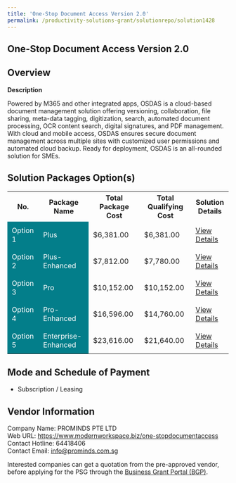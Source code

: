 ```yaml
---
title: 'One-Stop Document Access Version 2.0'
permalink: /productivity-solutions-grant/solutionrepo/solution1428
---
```


## One-Stop Document Access Version 2.0

## Overview

**Description**

Powered by M365 and other integrated apps, OSDAS is a cloud-based document management solution offering versioning, collaboration, file sharing, meta-data tagging, digitization, search, automated document processing, OCR content search, digital signatures, and PDF management. With cloud and mobile access, OSDAS ensures secure document management across multiple sites with customized user permissions and automated cloud backup. Ready for deployment, OSDAS is an all-rounded solution for SMEs.

## Solution Packages Option(s)

<table>
<tr>
<th><b>No.</b></th>
<th><b>Package Name</b></th>
<th><b>Total Package Cost</b></th>
<th><b>Total Qualifying Cost</b></th>
<th><b>Solution Details</b></th>
</tr>
<tr>
<td style='padding: 10px; background-color: #037E8A; color: #FFFFFF;'>Option 1</td>
<td style='padding: 10px; background-color: #037E8A; color: #FFFFFF;'>Plus</td>
<td style='padding: 10px;'>$6,381.00</td>
<td style='padding: 10px;'>$6,381.00</td>
<td style='padding: 10px;'><a href='/images/psg/PROMINDS_One_Stop_Document_Desensitised_Annex_3_Part1.pdf' target='_blank'>View Details</a></td>
</tr>
<tr>
<td style='padding: 10px; background-color: #037E8A; color: #FFFFFF;'>Option 2</td>
<td style='padding: 10px; background-color: #037E8A; color: #FFFFFF;'>Plus-Enhanced</td>
<td style='padding: 10px;'>$7,812.00</td>
<td style='padding: 10px;'>$7,780.00</td>
<td style='padding: 10px;'><a href='/images/psg/PROMINDS_One_Stop_Document_Desensitised_Annex_3_Part2.pdf' target='_blank'>View Details</a></td>
</tr>
<tr>
<td style='padding: 10px; background-color: #037E8A; color: #FFFFFF;'>Option 3</td>
<td style='padding: 10px; background-color: #037E8A; color: #FFFFFF;'>Pro</td>
<td style='padding: 10px;'>$10,152.00</td>
<td style='padding: 10px;'>$10,152.00</td>
<td style='padding: 10px;'><a href='/images/psg/PROMINDS_One_Stop_Document_Desensitised_Annex_3_Part3.pdf' target='_blank'>View Details</a></td>
</tr>
<tr>
<td style='padding: 10px; background-color: #037E8A; color: #FFFFFF;'>Option 4</td>
<td style='padding: 10px; background-color: #037E8A; color: #FFFFFF;'>Pro-Enhanced</td>
<td style='padding: 10px;'>$16,596.00</td>
<td style='padding: 10px;'>$14,760.00</td>
<td style='padding: 10px;'><a href='/images/psg/PROMINDS_One_Stop_Document_Desensitised_Annex_3_Part4.pdf' target='_blank'>View Details</a></td>
</tr>
<tr>
<td style='padding: 10px; background-color: #037E8A; color: #FFFFFF;'>Option 5</td>
<td style='padding: 10px; background-color: #037E8A; color: #FFFFFF;'>Enterprise-Enhanced</td>
<td style='padding: 10px;'>$23,616.00</td>
<td style='padding: 10px;'>$21,640.00</td>
<td style='padding: 10px;'><a href='/images/psg/PROMINDS_One_Stop_Document_Desensitised_Annex_3_Part5.pdf' target='_blank'>View Details</a></td>
</tr>
</table>

## Mode and Schedule of Payment

 - Subscription / Leasing

## Vendor Information

 Company Name: PROMINDS PTE LTD<br>Web URL: https://www.modernworkspace.biz/one-stopdocumentaccess<br>Contact Hotline: 64418406 <br>Contact Email: info@prominds.com.sg <br>

Interested companies can get a quotation from the pre-approved vendor, before applying for the PSG through the <a href='https://www.businessgrants.gov.sg/' target='_blank' rel='noopener'>Business Grant Portal (BGP)</a>.

<script src="/jquery/resize-tables.js"></script>
